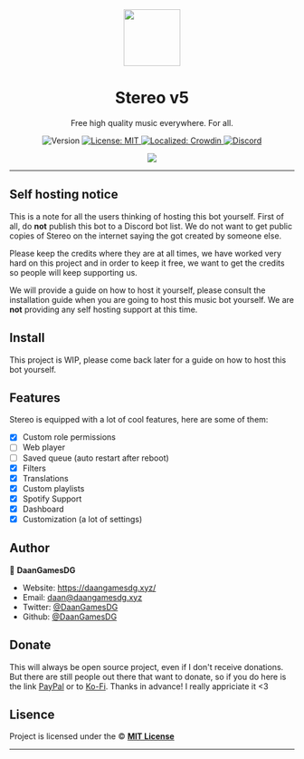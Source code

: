 <div align="center">
  <img src="https://cdn.stereo-bot.tk/branding/logo.png" width="100px" />
  <h1 align="center">Stereo v5</h1>
  
  <p>Free high quality music everywhere. For all.</p>
  
  <p align="center">
    <img alt="Version" src="https://img.shields.io/badge/version-5.1.0-blue.svg" />
    <a href="/LICENSE" target="_blank">
      <img alt="License: MIT" src="https://img.shields.io/badge/License-MIT-yellow.svg" />
    </a>
    <a href="https://translate.stereo-bot.tk/project/stereo" target="_blank">
      <img alt="Localized: Crowdin" src="https://badges.crowdin.net/stereo/localized.svg" />
    </a>
      <a href="https://stereo-bot.tk/discord" target="_blank">
      <img alt="Discord" src="https://img.shields.io/badge/-Discord-5865F2?logo=discord&logoColor=fff" />
    </a>
  </p>

  <a href="https://stereo-bot.tk/discord" target="_blank">
    <img src="https://discord.com/api/guilds/743145077206941747/embed.png?style=banner2" />
  </a>
</div>

---

## Self hosting notice

This is a note for all the users thinking of hosting this bot yourself. First of all, do **not** publish this bot to a Discord bot list. We do not want to get public copies of Stereo on the internet saying the got created by someone else.

Please keep the credits where they are at all times, we have worked very hard on this project and in order to keep it free, we want to get the credits so people will keep supporting us.

We will provide a guide on how to host it yourself, please consult the installation guide when you are going to host this music bot yourself. We are **not** providing any self hosting support at this time.

## Install

This project is WIP, please come back later for a guide on how to host this bot yourself.

## Features

Stereo is equipped with a lot of cool features, here are some of them:

-   [x] Custom role permissions
-   [ ] Web player
-   [ ] Saved queue (auto restart after reboot)
-   [x] Filters
-   [x] Translations
-   [x] Custom playlists
-   [x] Spotify Support
-   [x] Dashboard
-   [x] Customization (a lot of settings)

## Author

👤 **DaanGamesDG**

-   Website: https://daangamesdg.xyz/
-   Email: <daan@daangamesdg.xyz>
-   Twitter: [@DaanGamesDG](https://twitter.com/DaanGamesDG)
-   Github: [@DaanGamesDG](https://github.com/DaanGamesDG)

## Donate

This will always be open source project, even if I don't receive donations. But there are still people out there that want to donate, so if you do here is the link [PayPal](https://paypal.me/daangamesdg) or to [Ko-Fi](https://daangamesdg.xyz/kofi). Thanks in advance! I really appriciate it <3

## Lisence

Project is licensed under the © [**MIT License**](/LICENSE)

---

